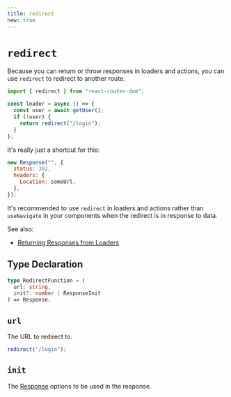 ```yaml
---
title: redirect
new: true
---
```


# `redirect`

Because you can return or throw responses in loaders and actions, you can use `redirect` to redirect to another route.

```jsx
import { redirect } from "react-router-dom";

const loader = async () => {
  const user = await getUser();
  if (!user) {
    return redirect("/login");
  }
};
```

It's really just a shortcut for this:

```jsx
new Response("", {
  status: 302,
  headers: {
    Location: someUrl,
  },
});
```

It's recommended to use `redirect` in loaders and actions rather than `useNavigate` in your components when the redirect is in response to data.

See also:

- [Returning Responses from Loaders][responses]

## Type Declaration

```ts
type RedirectFunction = (
  url: string,
  init?: number | ResponseInit
) => Response;
```

## `url`

The URL to redirect to.

```js
redirect("/login");
```

## `init`

The [Response][response] options to be used in the response.

[responses]: ../route/loader#returning-responses
[response]: https://developer.mozilla.org/en-US/docs/Web/API/Response/Response
